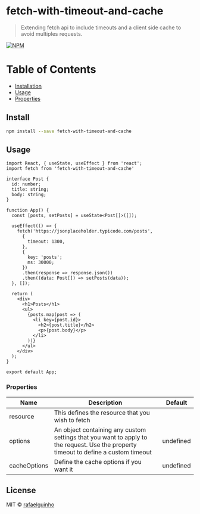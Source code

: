 # fetch-with-timeout-and-cache

> Extending fetch api to include timeouts and a client side cache to avoid multiples requests.

[![NPM](https://img.shields.io/npm/v/fetch-with-timeout-and-cache.svg)](https://www.npmjs.com/package/fetch-with-timeout-and-cache)

# Table of Contents

- [Installation](#install)
- [Usage](#usage)
- [Properties](#properties)

## Install

```bash
npm install --save fetch-with-timeout-and-cache
```

## Usage

```tsx
import React, { useState, useEffect } from 'react';
import fetch from 'fetch-with-timeout-and-cache'

interface Post {
  id: number;
  title: string;
  body: string;
}

function App() {
  const [posts, setPosts] = useState<Post[]>([]);

  useEffect(() => {
    fetch('https://jsonplaceholder.typicode.com/posts',
      {
        timeout: 1300,
      },
      {
        key: 'posts';
        ms: 30000;
      })
      .then(response => response.json())
      .then((data: Post[]) => setPosts(data));
  }, []);

  return (
    <div>
      <h1>Posts</h1>
      <ul>
        {posts.map(post => (
          <li key={post.id}>
            <h2>{post.title}</h2>
            <p>{post.body}</p>
          </li>
        ))}
      </ul>
    </div>
  );
}

export default App;
```

### Properties

| Name         | Description                                                                                                                         | Default   |
| ------------ | ----------------------------------------------------------------------------------------------------------------------------------- | --------- |
| resource     | This defines the resource that you wish to fetch                                                                                    |        |
| options      | An object containing any custom settings that you want to apply to the request. Use the property timeout to define a custom timeout | undefined |
| cacheOptions | Define the cache options if you want it                                                                                             | undefined |

## License

MIT © [rafaelguinho](https://github.com/rafaelguinho)
